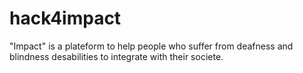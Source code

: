 # hack4impact
"Impact" is a plateform to help people who suffer from deafness and blindness desabilities to integrate with their societe.

